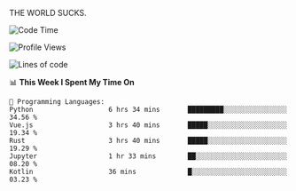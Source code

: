 THE WORLD SUCKS.

<!--START_SECTION:waka-->
![Code Time](http://img.shields.io/badge/Code%20Time-893%20hrs%207%20mins-blue)

![Profile Views](http://img.shields.io/badge/Profile%20Views-0-blue)

![Lines of code](https://img.shields.io/badge/From%20Hello%20World%20I%27ve%20Written-1.3%20million%20lines%20of%20code-blue)

📊 **This Week I Spent My Time On** 

```text
💬 Programming Languages: 
Python                   6 hrs 34 mins       █████████░░░░░░░░░░░░░░░░   34.56 % 
Vue.js                   3 hrs 40 mins       █████░░░░░░░░░░░░░░░░░░░░   19.34 % 
Rust                     3 hrs 40 mins       █████░░░░░░░░░░░░░░░░░░░░   19.29 % 
Jupyter                  1 hr 33 mins        ██░░░░░░░░░░░░░░░░░░░░░░░   08.20 % 
Kotlin                   36 mins             █░░░░░░░░░░░░░░░░░░░░░░░░   03.23 % 
```


<!--END_SECTION:waka-->
